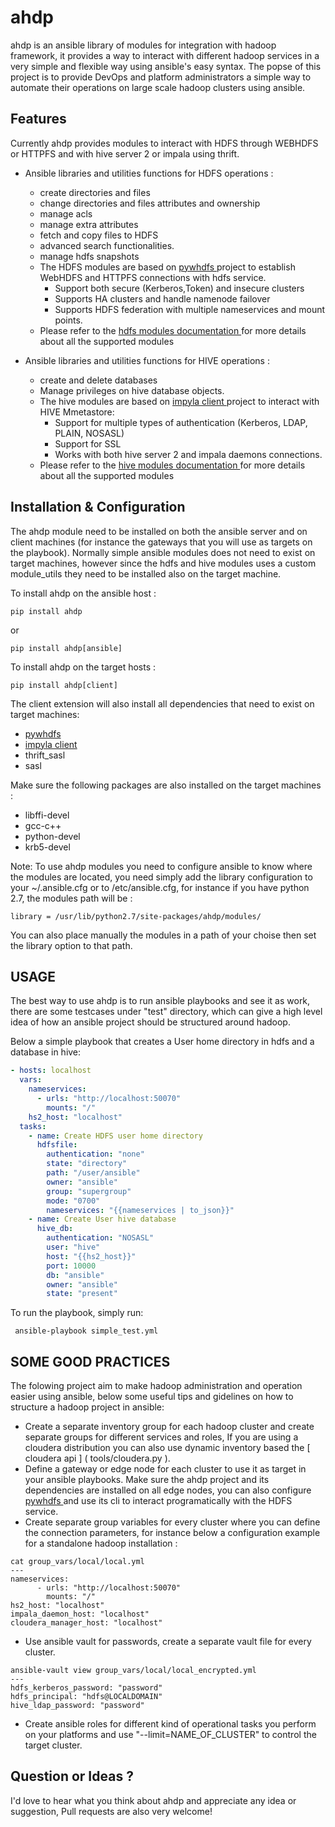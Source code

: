 ahdp
==================================

ahdp is an ansible library of modules for integration with hadoop framework, it provides a way to interact with different hadoop services in a very simple and flexible way using ansible's easy syntax. The popse of this project is to provide DevOps and platform administrators a simple way to automate their operations on large scale hadoop clusters using ansible.

Features
---------------

Currently ahdp provides modules to interact with HDFS through WEBHDFS or HTTPFS and with hive server 2 or impala using thrift.

* Ansible libraries and utilities functions for HDFS operations :
    * create directories and files
    * change directories and files attributes and ownership
    * manage acls
    * manage extra attributes
    * fetch and copy files to HDFS
    * advanced search functionalities.
    * manage hdfs snapshots
    * The HDFS modules are based on [ pywhdfs ](https://github.com/yassineazzouz/pywhdfs) project to establish WebHDFS and HTTPFS connections with hdfs service.
        - Support both secure (Kerberos,Token) and insecure clusters
        - Supports HA clusters and handle namenode failover
        - Supports HDFS federation with multiple nameservices and mount points.
    * Please refer to the [ hdfs modules documentation ](webdocs/web/hdfs-modules-docs.md) for more details about all the supported modules

* Ansible libraries and utilities functions for HIVE operations :
    * create and delete databases
    * Manage privileges on hive database objects.
    * The hive modules are based on [ impyla client ](https://github.com/cloudera/impyla) project to interact with HIVE Mmetastore:
        - Support for multiple types of authentication (Kerberos, LDAP, PLAIN, NOSASL)
        - Support for SSL
        - Works with both hive server 2 and impala daemons connections.
    * Please refer to the [ hive modules documentation ](webdocs/web/hive-modules-docs.md) for more details about all the supported modules


Installation & Configuration
---------------

The ahdp module need to be installed on both the ansible server and on client machines (for instance the gateways that you will use as targets on the playbook). Normally simple ansible modules does not need to exist on target machines, however since the hdfs and hive modules uses a custom module_utils they need to be installed also on the target machine. 

To install ahdp on the ansible host :

```
pip install ahdp
```

or

```
pip install ahdp[ansible]
```

To install ahdp on the target hosts :

```
pip install ahdp[client]
```

The client extension will also install all dependencies that need to exist on target machines:
* [ pywhdfs ](https://github.com/yassineazzouz/pywhdfs)
* [ impyla client ](https://github.com/cloudera/impyla)
* thrift_sasl
* sasl 


Make sure the following packages are also installed on the target machines :
- libffi-devel
- gcc-c++
- python-devel
- krb5-devel

Note:
To use ahdp modules you need to configure ansible to know where the modules are located, you need simply add the library configuration to your ~/.ansible.cfg or to /etc/ansible.cfg, for instance if you have python 2.7, the modules path will be  :

```
library = /usr/lib/python2.7/site-packages/ahdp/modules/
```

You can also place manually the modules in a path of your choise then set the library option to that path.

USAGE
-------

The best way to use ahdp is to run ansible playbooks and see it as work, there are some testcases under "test" directory, which can give a high level idea of how an ansible project should be structured around hadoop.

Below a simple playbook that creates a User home directory in hdfs and a database in hive:

```yml
- hosts: localhost
  vars:
    nameservices:
      - urls: "http://localhost:50070"
        mounts: "/"
    hs2_host: "localhost"
  tasks:
    - name: Create HDFS user home directory
      hdfsfile:
        authentication: "none"
        state: "directory"
        path: "/user/ansible"
        owner: "ansible"
        group: "supergroup"
        mode: "0700"
        nameservices: "{{nameservices | to_json}}"
    - name: Create User hive database
      hive_db:
        authentication: "NOSASL"
        user: "hive"
        host: "{{hs2_host}}"
        port: 10000
        db: "ansible"
        owner: "ansible"
        state: "present"
```

To run the playbook, simply run:

```
 ansible-playbook simple_test.yml
```

SOME GOOD PRACTICES
--------

The folowing project aim to make hadoop administration and operation easier using ansible, below some useful tips and gidelines on how to structure a hadoop project in ansible:

* Create a separate inventory group for each hadoop cluster and create separate groups for different services and roles, If you are using a cloudera distribution you can also use dynamic inventory based the [ cloudera api ] ( tools/cloudera.py ).
* Define a gateway or edge node for each cluster to use it as target in your ansible playbooks. Make sure the ahdp project and its dependencies are installed on all edge nodes, you can also configure [ pywhdfs ](https://github.com/yassineazzouz/pywhdfs) and use its cli to interact programatically with the HDFS service.
* Create separate group variables for every cluster where you can define the connection parameters, for instance below a configuration example for a standalone hadoop installation :
```
cat group_vars/local/local.yml
---
nameservices:
      - urls: "http://localhost:50070"
        mounts: "/"
hs2_host: "localhost"
impala_daemon_host: "localhost"
cloudera_manager_host: "localhost"
```
* Use ansible vault for passwords, create a separate vault file for every cluster.
```
ansible-vault view group_vars/local/local_encrypted.yml
---
hdfs_kerberos_password: "password"
hdfs_principal: "hdfs@LOCALDOMAIN"
hive_ldap_password: "password"
```
* Create ansible roles for different kind of operational tasks you perform on your platforms and use "--limit=NAME_OF_CLUSTER" to control the target cluster.

Question or Ideas ?
------------

I'd love to hear what you think about ahdp and appreciate any idea or suggestion, Pull requests are also very welcome!
